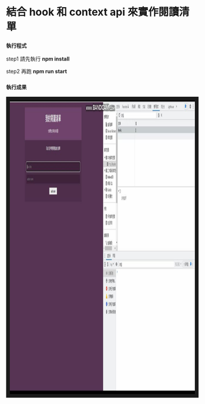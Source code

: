 # 結合 hook 和 context api 來實作閱讀清單

### `執行程式`

step1 請先執行 **npm install**

step2 再跑 **npm run start**

### `執行成果`

<a href="https://www.youtube.com/watch?v=r2ssh0W8o34
" target="_blank"><img src="src/img/youtube.jpg" 
alt="點擊並觀看影片" width="1000" height="800" border="10" /></a>

